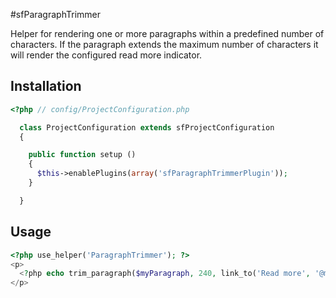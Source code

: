 #sfParagraphTrimmer

Helper for rendering one or more paragraphs within a predefined number of characters. If the paragraph extends the maximum number of characters it will render the configured read more indicator.

## Installation

```php
<?php // config/ProjectConfiguration.php

  class ProjectConfiguration extends sfProjectConfiguration
  {

    public function setup ()
    {
      $this->enablePlugins(array('sfParagraphTrimmerPlugin'));
    }

  }
```

## Usage

```php
<?php use_helper('ParagraphTrimmer'); ?>
<p>
  <?php echo trim_paragraph($myParagraph, 240, link_to('Read more', '@my_route')); ?>
</p>
```
